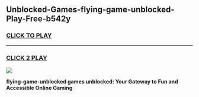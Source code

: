 
## Unblocked-Games-flying-game-unblocked-Play-Free-b542y
<h3>
<a href="https://premium76.site?title=flying-game-unblocked&ref=10A">CLICK TO PLAY</a></h3>
<hr>

<h3>
<a href="https://premium76.site?title=flying-game-unblocked&ref=10A">CLICK 2 PLAY</a>
  
</h3>

<a href="https://premium76.site?title=flying-game-unblocked&ref=10A"><img src="https://clearcache.store/games.png"></a>


**flying-game-unblocked games unblocked: Your Gateway to Fun and Accessible Online Gaming**
